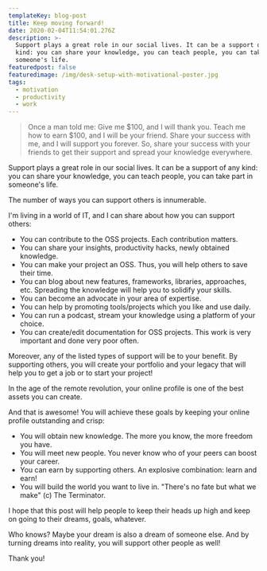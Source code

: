 ```yaml
---
templateKey: blog-post
title: Keep moving forward!
date: 2020-02-04T11:54:01.276Z
description: >-
  Support plays a great role in our social lives. It can be a support of any
  kind: you can share your knowledge, you can teach people, you can take part in
  someone's life.
featuredpost: false
featuredimage: /img/desk-setup-with-motivational-poster.jpg
tags:
  - motivation
  - productivity
  - work
---
```

> Once a man told me:
> Give me $100, and I will thank you.
> Teach me how to earn $100, and I will be your friend.
> Share your success with me, and I will support you forever.
> So, share your success with your friends to get their support and spread your knowledge everywhere.


Support plays a great role in our social lives. It can be a support of any kind: you can share your knowledge, you can teach people, you can take part in someone's life.

The number of ways you can support others is innumerable.

I'm living in a world of IT, and I can share about how you can support others:
- You can contribute to the OSS projects. Each contribution matters.
- You can share your insights, productivity hacks, newly obtained knowledge.
- You can make your project an OSS. Thus, you will help others to save their time.
- You can blog about new features, frameworks, libraries, approaches, etc. Spreading the knowledge will help you to solidify your skills.
- You can become an advocate in your area of expertise.
- You can help by promoting tools/projects which you like and use daily.
- You can run a podcast, stream your knowledge using a platform of your choice.
- You can create/edit documentation for OSS projects. This work is very important and done very poor often.

Moreover, any of the listed types of support will be to your benefit. By supporting others, you will create your portfolio and your legacy that will help you to get a job or to start your project!

In the age of the remote revolution, your online profile is one of the best assets you can create.

And that is awesome! You will achieve these goals by keeping your online profile outstanding and crisp:
- You will obtain new knowledge. The more you know, the more freedom you have.
- You will meet new people. You never know who of your peers can boost your career.
- You can earn by supporting others. An explosive combination: learn and earn!
- You will build the world you want to live in. "There's no fate but what we make" (c) The Terminator.

I hope that this post will help people to keep their heads up high and keep on going to their dreams, goals, whatever.

Who knows? Maybe your dream is also a dream of someone else. And by turning dreams into reality, you will support other people as well!

Thank you!
